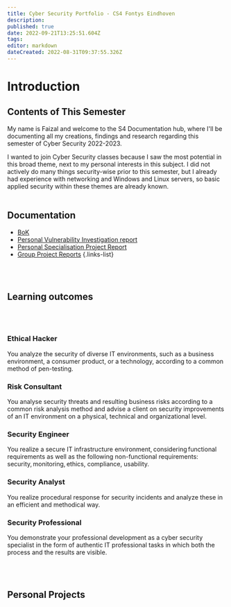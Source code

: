 ```yaml
---
title: Cyber Security Portfolio - CS4 Fontys Eindhoven
description: 
published: true
date: 2022-09-21T13:25:51.604Z
tags: 
editor: markdown
dateCreated: 2022-08-31T09:37:55.326Z
---
```


# Introduction

## Contents of This Semester
My name is Faizal and welcome to the S4 Documentation hub, where I'll be documenting all my creations, findings and research regarding this semester of Cyber Security 2022-2023. 

I wanted to join Cyber Security classes because I saw the most potential in this broad theme, next to my personal interests in this subject. I did not actively do many things security-wise prior to this semester, but I already had experience with networking and Windows and Linux servers, so basic applied security within these themes are already known. 
<br />
<br />

## Documentation

- [BoK](/manuals/cybersec/BoK)
- [Personal Vulnerability Investigation report](/manuals/cybersec/pvi)
- [Personal Specialisation Project Report](/manuals/cybersec/psp)
- [Group Project Reports](/manuals/cybersec/groupreports)
{.links-list}

<br />
<br />

## Learning outcomes
<br />
<br />

### Ethical Hacker
You analyze the security of diverse IT environments, such as a business environment, a consumer product, or a technology, according to a common method of pen-testing.
<br />

### Risk Consultant
You analyse security threats and resulting business risks according to a common risk analysis method and advise a client on security improvements of an IT environment on a physical, technical and organizational level.
<br />

### Security Engineer
You realize a secure IT infrastructure environment, considering functional requirements as well as the following non-functional requirements: security, monitoring, ethics, compliance, usability.
<br />

### Security Analyst
You realize procedural response for security incidents and analyze these in an efficient and methodical way.
<br />

### Security Professional
You demonstrate your professional development as a cyber security specialist in the form of authentic IT professional tasks in which both the process and the results are visible.

<br />
<br />

## Personal Projects

<br />
<br />

